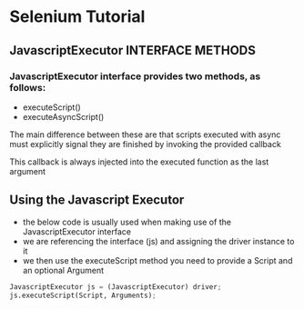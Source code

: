 # Selenium Tutorial

## JavascriptExecutor INTERFACE METHODS

### JavascriptExecutor interface provides two methods, as follows:
- executeScript()
- executeAsyncScript()

The main difference between these are that scripts executed with async must explicitly signal they are finished by invoking the provided callback

This callback is always injected into the executed function as the last argument

## Using the Javascript Executor

- the below code is usually used when making use of the JavascriptExecutor interface
- we are referencing the interface (js) and assigning the driver instance to it
- we then use the executeScript method you need to provide a Script and an optional Argument

```python
JavascriptExecutor js = (JavascriptExecutor) driver;
js.executeScript(Script, Arguments);
